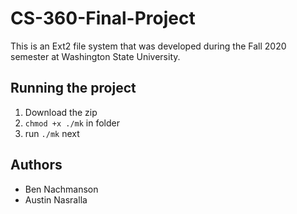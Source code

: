 # CS-360-Final-Project
This is an Ext2 file system that was developed during the Fall 2020 semester at Washington State University.
## Running the project

1. Download the zip
2. ``chmod +x ./mk`` in folder
3. run ``./mk`` next
## Authors
* Ben Nachmanson
* Austin Nasralla
